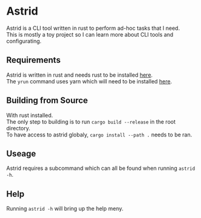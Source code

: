 # Astrid

Astrid is a CLI tool written in rust to perform ad-hoc tasks that I need.  \
This is mostly a toy project so I can learn more about CLI tools and configurating.

## Requirements

Astrid is written in rust and needs rust to be installed [here](https://www.rust-lang.org/tools/install).  \
The `yrun` command uses yarn which will need to be installed [here](https://classic.yarnpkg.com/lang/en/docs/install/).

## Building from Source

With rust installed.  \
The only step to building is to run `cargo build --release` in the root directory.  \
To have access to astrid globaly, `cargo install --path .` needs to be ran.

## Useage

Astrid requires a subcommand which can all be found when running `astrid -h`.

## Help

Running `astrid -h` will bring up the help meny.
